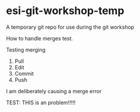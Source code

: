 # esi-git-workshop-temp

A temporary git repo for use during the git workshop

How to handle merges test.

Testing merging

1. Pull
2. Edit
3. Commit
4. Push

I am deliberately causing a merge error

TEST: THIS is an problem!!!!!
